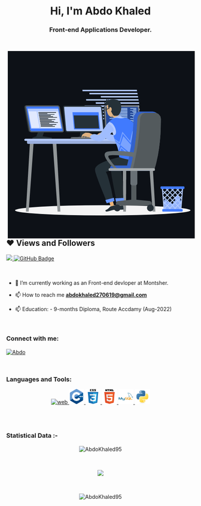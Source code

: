 <h1 align="center">Hi, I'm Abdo Khaled</h1>
<h3 align="center">Front-end Applications Developer.</h3>

<br>

<p><img align="right" src="https://github.com/KaramZero/KaramZero/blob/main/animation_500_kxa883sd.gif" alt="adam-pw" /></p>

## ❤ Views and Followers

<a href="https://github.com/AbdoKhaled95/github-profile-views-counter">
    <img src="https://komarev.com/ghpvc/?username=AbdoKhaled95"> </a>
<a href="https://github.com/AbdoKhaled95?tab=followers"><img src="https://img.shields.io/github/followers/AbdoKhaled95?label=Followers&style=social" alt="GitHub Badge"></a>
<br><br>

<br>

- 🌱 I’m currently working as an Front-end devloper at Montsher.

- 📫 How to reach me **abdokhaled270619@gmail.com**

- 📫 Education: - 9-months Diploma, Route Accdamy (Aug-2022)

<br>

<h3 align="left">Connect with me:</h3>
<p align="left">
  <a href="https://www.linkedin.com/in/abdo-khaled95" target="blank"><img align="center"
      src="https://raw.githubusercontent.com/rahuldkjain/github-profile-readme-generator/master/src/images/icons/Social/linked-in-alt.svg"
      alt="Abdo" height="30" width="40" /></a>
  
</p>
<br>
<h3 align="left">Languages and Tools:</h3>
<p align="center"> 
<a href="https://https://react.dev/" target="_blank" rel="noreferrer"> <img
      src="https://upload.wikimedia.org/wikipedia/commons/thumb/a/a7/React-icon.svg/1200px-React-icon.svg.png"
      alt="web" width="40" height="40" />
       </a>
      <a href="https://www.w3schools.com/cpp/" target="_blank" rel="noreferrer">
    <img src="https://raw.githubusercontent.com/devicons/devicon/master/icons/cplusplus/cplusplus-original.svg"
      alt="cplusplus" width="40" height="40" /> </a> <a href="https://www.w3schools.com/css/" target="_blank"
    rel="noreferrer"> <img
      src="https://raw.githubusercontent.com/devicons/devicon/master/icons/css3/css3-original-wordmark.svg" alt="css3"
      width="40" height="40" /> </a> <a href="https://www.w3.org/html/" target="_blank" rel="noreferrer"> <img
      src="https://raw.githubusercontent.com/devicons/devicon/master/icons/html5/html5-original-wordmark.svg"
      alt="html5" width="40" height="40" /> </a> 
      <a href="https://www.mysql.com/" target="_blank" rel="noreferrer"> <img
      src="https://raw.githubusercontent.com/devicons/devicon/master/icons/mysql/mysql-original-wordmark.svg"
      alt="mysql" width="40" height="40" /> </a> </a>
     <a href="https://www.python.org" target="_blank" rel="noreferrer"> <img
      src="https://raw.githubusercontent.com/devicons/devicon/master/icons/python/python-original.svg" alt="python"
      width="40" height="40" /> </a>  </p>

<br>

</div>

<br>

<h3>Statistical Data :-</h3>

<p align="center"><img align="center"
    src="https://github-readme-stats.vercel.app/api/top-langs?username=AbdoKhaled95&show_icons=false&locale=en&bg_color=0d1117&text_color=ffffff&layout=compact"
    alt="AbdoKhaled95" 
    bg_color=#808080/></p>

<br>
<p align="center">
<img src="https://github-readme-stats.vercel.app/api?username=AbdoKhaled95&show_icons=true&theme=midnight-purple" align="center">
</p>
<br>
<p align="center"><img align="center" src="https://github-readme-streak-stats.herokuapp.com/?user=AbdoKhaled95&theme=dark&background=0d1117&date_format=M%20j%5B%2C%20Y%5D" alt="AbdoKhaled95" /></p>
